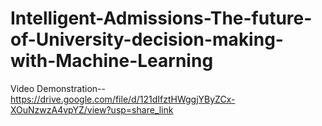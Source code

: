 # Intelligent-Admissions-The-future-of-University-decision-making-with-Machine-Learning

Video Demonstration--https://drive.google.com/file/d/121dIfztHWggjYByZCx-XOuNzwzA4vpYZ/view?usp=share_link
